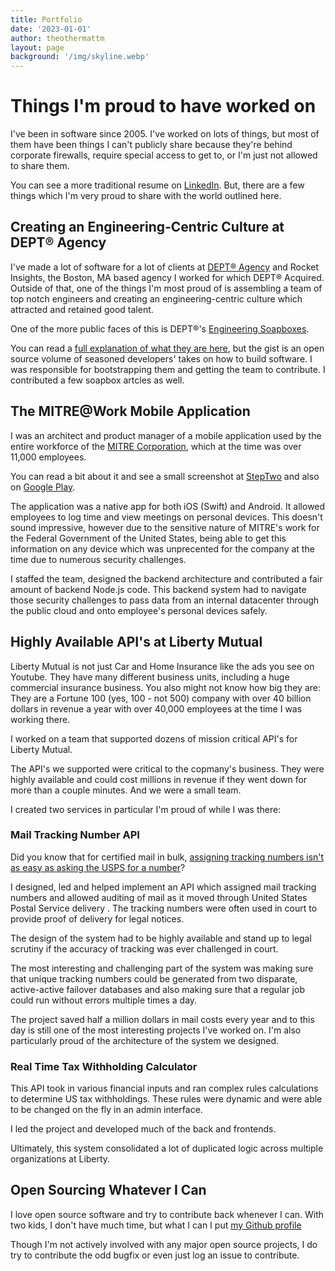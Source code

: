 ```yaml
---
title: Portfolio
date: '2023-01-01'
author: theothermattm
layout: page
background: '/img/skyline.webp'
---
```


# Things I'm proud to have worked on

I've been in software since 2005. I've worked on lots of things, but most of them have been things I can't publicly share because they're behind corporate firewalls, require special access to get to, or I'm just not allowed to share them. 

You can see a more traditional resume on [LinkedIn](https://linkedin.com/u/theothermattm). But, there are a few things which I'm very proud to share with the world outlined here.
## Creating an Engineering-Centric Culture at DEPT® Agency

I've made a lot of software for a lot of clients at [DEPT® Agency](https://deptagency.com) and Rocket Insights, the Boston, MA based agency I worked for which DEPT® Acquired. Outside of that, one of the things I'm most proud of is assembling a team of top notch engineers and creating an engineering-centric culture which attracted and retained good talent.

One of the more public faces of this is DEPT®'s [Engineering Soapboxes](https://github.com/deptagency/engineering-soapboxes).

You can read a [full explanation of what they are here](https://engineering.deptagency.com/introducing-web-blueprint-our-practices-for-web-development), but the gist is an open source volume of seasoned developers' takes on how to build software. I was responsible for bootstrapping them and getting the team to contribute.  I contributed a few soapbox artcles as well.

## The MITRE@Work Mobile Application

I was an architect and product manager of a mobile application used by the entire workforce of the [MITRE Corporation](https://www.mitre.org/), which at the time was over 11,000 employees.

You can read a bit about it and see a small screenshot at [StepTwo](https://www.steptwo.com.au/award-winner/mitre-corporation-creating-a-mobile-app-to-get-things-done/) and also on [Google Play](https://play.google.com/store/apps/details?id=org.mitre.mobile.arcadia&hl=en_US&gl=US&pli=1).

The application was a native app for both iOS (Swift) and Android. It allowed employees to log time and view meetings on personal devices. This doesn't sound impressive, however due to the sensitive nature of MITRE's work for the Federal Government of the United States, being able to get this information on any device which was unprecented for the company at the time due to numerous security challenges.

I staffed the team, designed the backend architecture and contributed a fair amount of backend Node.js code. This backend system had to navigate those security challenges to pass data from an internal datacenter through the public cloud and onto employee's personal devices safely.

## Highly Available API's at Liberty Mutual

Liberty Mutual is not just Car and Home Insurance like the ads you see on Youtube. They have many different business units, including a huge commercial insurance business. You also might not know how big they are: They are a Fortune 100 (yes, 100 - not 500) company with over 40 billion dollars in revenue a year with over 40,000 employees at the time I was working there.

I worked on a team that supported dozens of mission critical API's for Liberty Mutual.

The API's we supported were critical to the copmany's business. They were highly available and could cost millions in revenue if they went down for more than a couple minutes. And we were a small team. 

I created two services in particular I'm proud of while I was there:

### Mail Tracking Number API

Did you know that for certified mail in bulk, [assigning tracking numbers isn't as easy as asking the USPS for a number](https://postalpro.usps.com/shipping/bulk-proof-delivery-program)?  

I designed, led and helped implement an API which assigned mail tracking numbers and allowed auditing of mail as it moved through United States Postal Service delivery . The tracking numbers were often used in court to provide proof of delivery for legal notices.

The design of the system had to be highly available and stand up to legal scrutiny if the accuracy of tracking was ever challenged in court.

The most interesting and challenging part of the system was making sure that unique tracking numbers could be generated from two disparate, active-active failover databases and also making sure that a regular job could run without errors multiple times a day.

The project saved half a million dollars in mail costs every year and to this day is still one of the most interesting projects I've worked on. I'm also particularly proud of the architecture of the system we designed.

### Real Time Tax Withholding Calculator

This API took in various financial inputs and ran complex rules calculations to determine US tax withholdings. These rules were dynamic and were able to be changed on the fly in an admin interface. 

I led the project and developed much of the back and frontends.

Ultimately, this system consolidated a lot of duplicated logic across multiple organizations at Liberty.


## Open Sourcing Whatever I Can

I love open source software and try to contribute back whenever I can. With two kids, I don't have much time, but what I can I put [my Github profile](https://github.com/theothermattm?tab=repositories&q=&type=&language=&sort=stargazers)

Though I'm not actively involved with any major open source projects, I do try to contribute the odd bugfix or even just log an issue to contribute.




